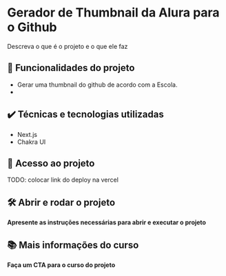 # Gerador de Thumbnail da Alura para o Github

Descreva o que é o projeto e o que ele faz

## 🔨 Funcionalidades do projeto

- Gerar uma thumbnail do github de acordo com a Escola.
- 

## ✔️ Técnicas e tecnologias utilizadas

- Next.js
- Chakra UI

## 📁 Acesso ao projeto

TODO: colocar link do deploy na vercel

## 🛠️ Abrir e rodar o projeto

**Apresente as instruções necessárias para abrir e executar o projeto**

## 📚 Mais informações do curso

**Faça um CTA para o curso do projeto**